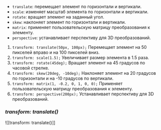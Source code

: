 - `translate`: перемещает элемент по горизонтали и вертикали.
- `scale`: изменяет масштаб элемента по горизонтали и вертикали.
- `rotate`: вращает элемент на заданный угол.
- `skew`: наклоняет элемент по горизонтали и вертикали.
- `matrix`: применяет пользовательскую матрицу преобразования к элементу.
- `perspective`: устанавливает перспективу для 3D преобразований.

1. `transform: translate(50px, 100px);`
    Перемещает элемент на 50 пикселей вправо и на 100 пикселей вниз.
2. `transform: scale(1.5);`
    Увеличивает размер элемента в 1.5 раза.
3. `transform: rotate(45deg);`
    Вращает элемент на 45 градусов по часовой стрелке.
4. `transform: skew(20deg, -10deg);`
    Наклоняет элемент на 20 градусов по горизонтали и на -10 градусов по вертикали.
5. `transform: matrix(1, -0.2, 0, 1, 0, 0);`
    Применяет пользовательскую матрицу преобразования к элементу.
6. `transform: perspective(200px);`
    Устанавливает перспективу для 3D преобразований.

### *transform: translate()*

![[transform꞉ translate()]]
